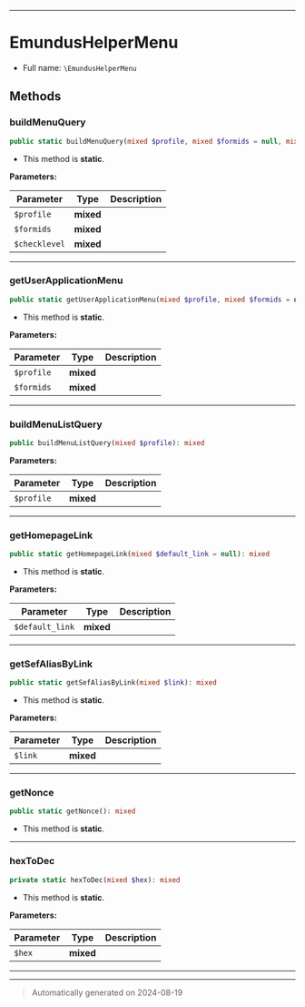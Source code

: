 ***

# EmundusHelperMenu





* Full name: `\EmundusHelperMenu`




## Methods


### buildMenuQuery



```php
public static buildMenuQuery(mixed $profile, mixed $formids = null, mixed $checklevel = true): mixed
```



* This method is **static**.




**Parameters:**

| Parameter | Type | Description |
|-----------|------|-------------|
| `$profile` | **mixed** |  |
| `$formids` | **mixed** |  |
| `$checklevel` | **mixed** |  |





***

### getUserApplicationMenu



```php
public static getUserApplicationMenu(mixed $profile, mixed $formids = null): mixed
```



* This method is **static**.




**Parameters:**

| Parameter | Type | Description |
|-----------|------|-------------|
| `$profile` | **mixed** |  |
| `$formids` | **mixed** |  |





***

### buildMenuListQuery



```php
public buildMenuListQuery(mixed $profile): mixed
```








**Parameters:**

| Parameter | Type | Description |
|-----------|------|-------------|
| `$profile` | **mixed** |  |





***

### getHomepageLink



```php
public static getHomepageLink(mixed $default_link = null): mixed
```



* This method is **static**.




**Parameters:**

| Parameter | Type | Description |
|-----------|------|-------------|
| `$default_link` | **mixed** |  |





***

### getSefAliasByLink



```php
public static getSefAliasByLink(mixed $link): mixed
```



* This method is **static**.




**Parameters:**

| Parameter | Type | Description |
|-----------|------|-------------|
| `$link` | **mixed** |  |





***

### getNonce



```php
public static getNonce(): mixed
```



* This method is **static**.








***

### hexToDec



```php
private static hexToDec(mixed $hex): mixed
```



* This method is **static**.




**Parameters:**

| Parameter | Type | Description |
|-----------|------|-------------|
| `$hex` | **mixed** |  |





***


***
> Automatically generated on 2024-08-19
